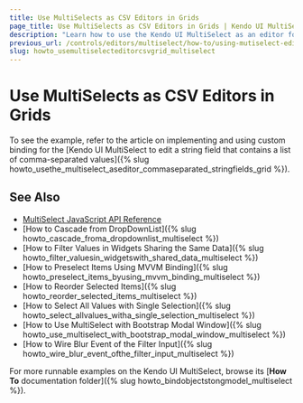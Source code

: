 ```yaml
---
title: Use MultiSelects as CSV Editors in Grids
page_title: Use MultiSelects as CSV Editors in Grids | Kendo UI MultiSelect
description: "Learn how to use the Kendo UI MultiSelect as an editor for comma-separated string fields in the Kendo UI Grid widget."
previous_url: /controls/editors/multiselect/how-to/using-mutiselect-editor-for-csv-grid
slug: howto_usemultiselecteditorcsvgrid_multiselect
---
```


# Use MultiSelects as CSV Editors in Grids

To see the example, refer to the article on implementing and using custom binding for the [Kendo UI MultiSelect to edit a string field that contains a list of comma-separated values]({% slug howto_usethe_multiselect_aseditor_commaseparated_stringfields_grid %}).

## See Also

* [MultiSelect JavaScript API Reference](/api/javascript/ui/multiselect)
* [How to Cascade from DropDownList]({% slug howto_cascade_froma_dropdownlist_multiselect %})
* [How to Filter Values in Widgets Sharing the Same Data]({% slug howto_filter_valuesin_widgetswith_shared_data_multiselect %})
* [How to Preselect Items Using MVVM Binding]({% slug howto_preselect_items_byusing_mvvm_binding_multiselect %})
* [How to Reorder Selected Items]({% slug howto_reorder_selected_items_multiselect %})
* [How to Select All Values with Single Selection]({% slug howto_select_allvalues_witha_single_selection_multiselect %})
* [How to Use MultiSelect with Bootstrap Modal Window]({% slug howto_use_multiselect_with_bootstrap_modal_window_multiselect %})
* [How to Wire Blur Event of the Filter Input]({% slug howto_wire_blur_event_ofthe_filtеr_input_multiselect %})

For more runnable examples on the Kendo UI MultiSelect, browse its [**How To** documentation folder]({% slug howto_bindobjectstongmodel_multiselect %}).
